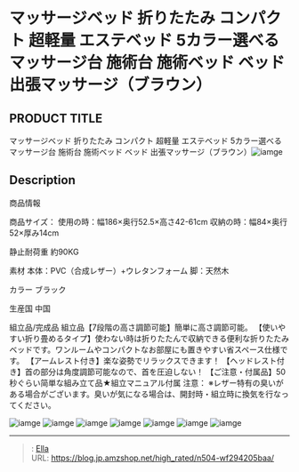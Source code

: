 # マッサージベッド 折りたたみ コンパクト 超軽量 エステベッド 5カラー選べる マッサージ台 施術台 施術ベッド ベッド 出張マッサージ（ブラウン）


## PRODUCT TITLE 

マッサージベッド 折りたたみ コンパクト 超軽量 エステベッド 5カラー選べる マッサージ台 施術台 施術ベッド ベッド 出張マッサージ（ブラウン）![iamge](https://b2bfiles1.gigab2b.cn/image/wkseller/1157/20220725_5d1c0da546a92769af069f3e6438396a.jpg)

## Description

商品情報




商品サイズ：
使用の時：幅186×奥行52.5×高さ42-61cm 
収納の時：幅84×奥行52×厚み14cm


静止耐荷重
約90KG


素材
本体：PVC（合成レザー）&#43;ウレタンフォーム 脚：天然木


カラー
ブラック


生産国
中国


組立品/完成品
組立品【7段階の高さ調節可能】簡単に高さ調節可能。
【使いやすい折り畳めるタイプ】使わない時は折りたたんで収納できる便利な折りたたみベッドです。ワンルームやコンパクトなお部屋にも置きやすい省スペース仕様です。
【アームレスト付き】楽な姿勢でリラックスできます！
【ヘッドレスト付き】首の部分は角度調節可能なので、首を圧迫しない！
【ご注意・付属品】50秒ぐらい简単な組み立て品★組立マニュアル付属
注意： ※レザー特有の臭いがある場合がございます。臭いが気になる場合は、開封時・組立時に換気を行なってください。




![iamge](https://b2bfiles1.gigab2b.cn/image/wkseller/1157/191075/20210609_4a50222c328199439532934e003777b7.jpg)
![iamge](https://b2bfiles1.gigab2b.cn/image/wkseller/1157/191075/20210609_57979dcf69c027976efe63a7fa2842e6.jpg)
![iamge](https://b2bfiles1.gigab2b.cn/image/wkseller/1157/191075/20210609_8e3acdd24793a0c69b776746e5959c02.jpg)
![iamge](https://b2bfiles1.gigab2b.cn/image/wkseller/1157/191075/20210609_b19001297ce7ae91c016f71a15de0437.jpg)
![iamge](https://b2bfiles1.gigab2b.cn/image/wkseller/1157/191075/20210609_4623bdbc293bb68cb6afe1962f763e7c.jpg)
![iamge](https://b2bfiles1.gigab2b.cn/image/wkseller/1157/20220725_a39cabbd19513b0c9758d009eb57cdfd.JPG)
![iamge](https://b2bfiles1.gigab2b.cn/image/wkseller/1157/20220725_601b145a97f5c187e0f78cb5cd72d992.JPG)


---

> : [Ella](https://blog.jp.amzshop.net/)  
> URL: https://blog.jp.amzshop.net/high_rated/n504-wf294205baa/  

